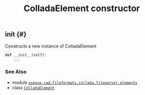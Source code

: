 ﻿---
title: ColladaElement constructor
second_title: Aspose.CAD for Python via .NET API References
description: 
type: docs
weight: 10
url: /python-net/aspose.cad.fileformats.collada.fileparser.elements/colladaelement/__init__/
is_root: false
---

## __init__ {#}

Constructs a new instance of ColladaElement



```python
def __init__(self):
    ...
```





### See Also
* module [`aspose.cad.fileformats.collada.fileparser.elements`](../../)
* class [`ColladaElement`](/cad/python-net/aspose.cad.fileformats.collada.fileparser.elements/colladaelement)
